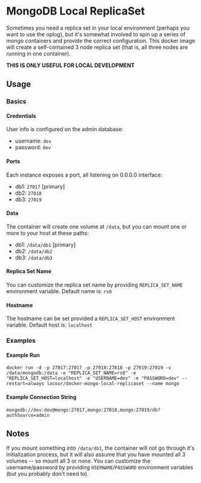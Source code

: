 # MongoDB Local ReplicaSet

Sometimes you need a replica set in your local environment (perhaps you want to use the oplog), but it's somewhat involved to spin up a series of mongo containers and provide the correct configuration. This docker image will create a self-contained 3 node replica set (that is, all three nodes are running in one container).

**THIS IS ONLY USEFUL FOR LOCAL DEVELOPMENT**

## Usage

### Basics

#### Credentials
User info is configured on the admin database:

  - username: `dev`
  - password: `dev`

#### Ports
Each instance exposes a port, all listening on 0.0.0.0 interface:

  - db1: `27017` [primary]
  - db2: `27018`
  - db3: `27019`

#### Data
The container will create one volume at `/data`, but you can mount one or more to your host at these paths:

  - db1: `/data/db1` [primary]
  - db2: `/data/db2`
  - db3: `/data/db3`

#### Replica Set Name
You can customize the replica set name by providing `REPLICA_SET_NAME` environment variable. Default name is: `rs0`

#### Hostname
The hostname can be set provided a `REPLICA_SET_HOST` environment variable. Default host is: `localhost`

### Examples

#### Example Run

    docker run -d -p 27017:27017 -p 27018:27018 -p 27019:27019 -v /data/mongodb:/data -e "REPLICA_SET_NAME=rs0" -e "REPLICA_SET_HOST=localhost" -e "USERNAME=dev" -e "PASSWORD=dev" --restart=always lacour/docker-mongo-local-replicaset --name mongo

#### Example Connection String

    mongodb://dev:dev@mongo:27017,mongo:27018,mongo:27019/db?authSource=admin

## Notes

If you mount something into `/data/db1`, the container will not go through it's initialization process, but it will also assume that you have mounted all 3 volumes -- so mount all 3 or none. You can customize the username/password by providing `USERNAME`/`PASSWORD` environment variables (but you probably don't need to).
